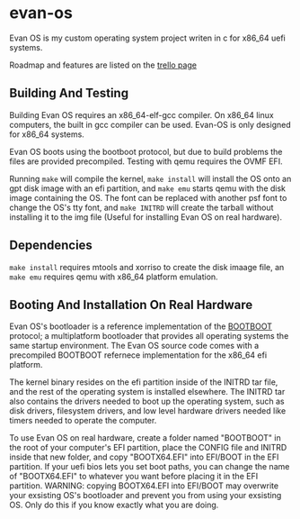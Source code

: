 # evan-os
Evan OS is my custom operating system project writen in c for x86_64 uefi systems.

Roadmap and features are listed on the [trello page](https://trello.com/b/62egCB1G/evan-os-devlopment-board) 

## Building And Testing

Building Evan OS requires an x86_64-elf-gcc compiler. On x86_64 linux computers, the built in gcc compiler can be used. Evan-OS is only designed for x86_64 systems. 

Evan OS boots using the bootboot protocol, but due to build problems the files are provided precompiled. Testing with qemu requires the OVMF EFI.

Running `make` will compile the kernel, `make install` will install the OS onto an gpt disk image with an efi partition, and `make emu` starts qemu with the disk image containing the OS. The font can be replaced with another psf font to change the OS's tty font, and `make INITRD` will create the tarball without installing it to the img file (Useful for installing Evan OS on real hardware).

## Dependencies

`make install` requires mtools and xorriso to create the disk imaage file, an `make emu` requires qemu with x86_64 platform emulation.

## Booting And Installation On Real Hardware

Evan OS's bootloader is a reference implementation of the [BOOTBOOT](https://gitlab.com/bztsrc/bootboot) protocol; a multiplatform bootloader that provides all operating systems the same startup environment. The Evan OS source code comes with a precompiled BOOTBOOT refernece implementation for the x86_64 efi platform. 

The kernel binary resides on the efi partition inside of the INITRD tar file, and the rest of the operating system is installed elsewhere. The INITRD tar also contains the drivers needed to boot up the operating system, such as disk drivers, filesystem drivers, and low level hardware drivers needed like timers needed to operate the computer.

To use Evan OS on real hardware, create a folder named "BOOTBOOT" in the root of your computer's EFI partition, place the CONFIG file and INITRD inside that new folder, and copy "BOOTX64.EFI" into EFI/BOOT in the EFI partition. If your uefi bios lets you set boot paths, you can change the name of "BOOTX64.EFI" to whatever you want before placing it in the EFI partition.
WARNING: copying BOOTX64.EFI into EFI/BOOT may overwrite your exsisting OS's bootloader and prevent you from using your exsisting OS. Only do this if you know exactly what you are doing.
